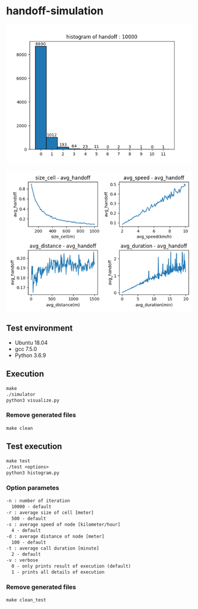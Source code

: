 # handoff-simulation


![histogram](./images/hist.png)

![result](./images/result.png)


## Test environment
- Ubuntu 18.04
- gcc 7.5.0
- Python 3.6.9


## Execution
```
make
./simulator
python3 visualize.py
```
### Remove generated files
```
make clean
```

## Test execution
```
make test
./test <options>
python3 histogram.py
```

### Option parametes
```
-n : number of iteration
  10000 - default
-r : average size of cell [meter]
  500 - default
-s : average speed of node [kilometer/hour]
  4 - default
-d : average distance of node [meter]
  100 - default
-t : average call duration [minute]
  2 - default
-v : verbose 
  0 - only prints result of execution (default)
  1 - prints all details of execution
```


### Remove generated files
```
make clean_test
```